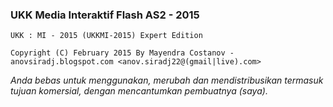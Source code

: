 ### UKK Media Interaktif Flash AS2 - 2015

    UKK : MI - 2015 (UKKMI-2015) Expert Edition

    Copyright (C) February 2015 By Mayendra Costanov - anovsiradj.blogspot.com <anov.siradj22@(gmail|live).com>




_Anda bebas untuk menggunakan, merubah dan mendistribusikan termasuk tujuan komersial, dengan mencantumkan pembuatnya (saya)._
